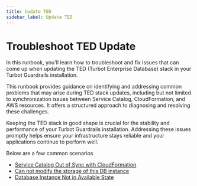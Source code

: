 ```yaml
---
title: Update TED
sidebar_label: Update TED
---
```


# Troubleshoot TED Update

In this runbook, you'll learn how to troubleshoot and fix issues that can come up when updating the TED (Turbot Enterprise Database) stack in your Turbot Guardrails installation.

This runbook provides guidance on identifying and addressing common problems that may arise during TED stack updates, including but not limited to synchronization issues between Service Catalog, CloudFormation, and AWS resources. It offers a structured approach to diagnosing and resolving these challenges.

Keeping the TED stack in good shape is crucial for the stability and performance of your Turbot Guardrails installation. Addressing these issues promptly helps ensure your infrastructure stays reliable and your applications continue to perform well.

Below are a few common scenarios

* [Service Catalog Out of Sync with CloudFormation](/runbooks/troubleshooting/update-ted/service-catalog-out-of-sync-with-cloudFormation)
* [Can not modify the storage of this DB instance](/runbooks/troubleshooting/update-ted/can-not-modify-storage-of-DB-instance)
* [Database Instance Not in Available State](/runbooks/troubleshooting/update-ted/database-instance-not-in-available-state)
